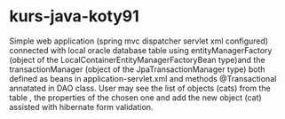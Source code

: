 # kurs-java-koty91
Simple web application (spring mvc dispatcher servlet xml configured) connected with local oracle database table using entityManagerFactory 
(object of the LocalContainerEntityManagerFactoryBean type)and the transactionManager (object of the JpaTransactionManager type) 
both defined as beans in application-servlet.xml and methods @Transactional annatated in DAO class. 
User may see the list of objects (cats) from the table , the properties of the chosen one and add the new object (cat) assisted with hibernate form validation.
